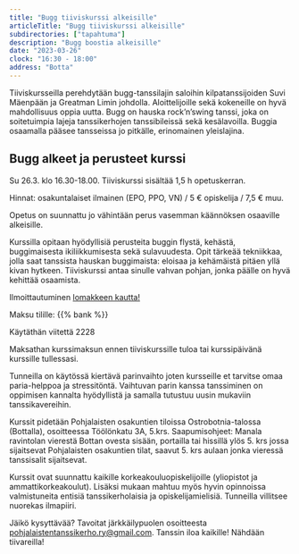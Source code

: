 ```yaml
---
title: "Bugg tiiviskurssi alkeisille"
articleTitle: "Bugg tiiviskurssi alkeisille"
subdirectories: ["tapahtuma"]
description: "Bugg boostia alkeisille"
date: "2023-03-26"
clock: "16:30 - 18:00"
address: "Botta"
---
```


Tiiviskursseilla perehdytään bugg-tanssilajin saloihin kilpatanssijoiden Suvi Mäenpään ja Greatman Limin johdolla. Aloittelijoille sekä kokeneille on hyvä mahdollisuus oppia uutta. Bugg on hauska rock’n’swing tanssi, joka on soitetuimpia lajeja tanssikerhojen tanssibileissä sekä kesälavoilla. Buggia osaamalla pääsee tansseissa jo pitkälle, erinomainen yleislajina.

## Bugg alkeet ja perusteet kurssi

Su 26.3. klo 16.30-18.00. Tiiviskurssi sisältää 1,5 h opetuskerran.

Hinnat: osakuntalaiset ilmainen (EPO, PPO, VN) / 5 € opiskelija / 7,5 € muu.

Opetus on suunnattu jo vähintään perus vasemman käännöksen osaaville alkeisille.

Kurssilla opitaan hyödyllisiä perusteita buggin flystä, kehästä, buggimaisesta ikiliikkumisesta sekä sulavuudesta. Opit tärkeää tekniikkaa, jolla saat tanssista hauskan buggimaista: eloisaa ja kehämäistä pitäen yllä kivan hytkeen. Tiiviskurssi antaa sinulle vahvan pohjan, jonka päälle on hyvä kehittää osaamista.

Ilmoittautuminen [lomakkeen kautta!](https://docs.google.com/forms/d/e/1FAIpQLSeluiH9L8U02kCu85gBNAgLNNhUlAlzzm7cXbbBzcLIhPgjfg/viewform?fbclid=IwAR1SkQdGfVVBp21Q5ilNxbq21202Q53B90dD8Ub50i4UmVQLHZbmXQtLWTs)

Maksu tilille:
{{% bank %}}

Käytäthän viitettä 2228

Maksathan kurssimaksun ennen tiiviskurssille tuloa tai kurssipäivänä kurssille tullessasi.

Tunneilla on käytössä kiertävä parinvaihto joten kursseille et tarvitse omaa paria-helppoa ja stressitöntä. Vaihtuvan parin kanssa tanssiminen on oppimisen kannalta hyödyllistä ja samalla tutustuu uusin mukaviin tanssikavereihin.

Kurssit pidetään Pohjalaisten osakuntien tiloissa Ostrobotnia-talossa (Bottalla), osoitteessa Töölönkatu 3A, 5.krs. Saapumisohjeet: Manala ravintolan vierestä Bottan ovesta sisään, portailla tai hissillä ylös 5. krs jossa sijaitsevat Pohjalaisten osakuntien tilat, saavut 5. krs aulaan jonka vieressä tanssisalit sijaitsevat.

Kurssit ovat suunnattu kaikille korkeakouluopiskelijoille (yliopistot ja ammattikorkeakoulut). Lisäksi mukaan mahtuu myös hyvin opinnoissa valmistuneita entisiä tanssikerholaisia ja opiskelijamielisiä. Tunneilla villitsee nuorekas ilmapiiri.

Jäikö kysyttävää? Tavoitat järkkäilypuolen osoitteesta pohjalaistentanssikerho.ry@gmail.com. Tanssin iloa kaikille! Nähdään tiivareilla!
